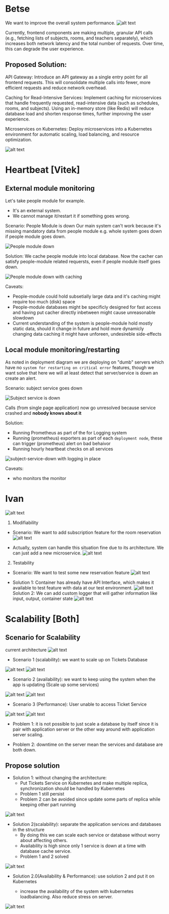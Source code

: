 # Betse

We want to improve the overall system performance.
![alt text](Api-gateway/Deployment-001-original.png)

Currently, frontend components are making multiple, granular API calls (e.g., fetching lists of subjects, rooms, and teachers separately), which increases both network latency and the total number of requests. Over time, this can degrade the user experience.

## Proposed Solution:

API Gateway: Introduce an API gateway as a single entry point for all frontend requests. This will consolidate multiple calls into fewer, more efficient requests and reduce network overhead.
 
Caching for Read-Intensive Services: Implement caching for microservices that handle frequently requested, read-intensive data (such as schedules, rooms, and subjects). Using an in-memory store (like Redis) will reduce database load and shorten response times, further improving the user experience.

Microservices on Kubernetes: Deploy microservices into a Kubernetes environment for automatic scaling, load balancing, and resource optimization.

![alt text](Api-gateway/Deployment-001.png)


# Heartbeat [Vitek]
## External module monitoring
Let's take people module for example.
- It's an external system.
- We cannot manage it/restart it if something goes wrong.

Scenario: People Module is down
Our main system can't work because it's missing mandatory data from people module e.g. whole system goes down if people module goes down.

![People module down](Heartbeat/people-down-error.png)

Solution:
We cache people module into local database. Now the cacher can satisfy people-module related requersts,
even if people module itself goes down.

![People module down with caching](Heartbeat/people-down-but-cached.png)

Caveats:
- People-module could hold subsetially large data and it's caching might require too much (disk) space
- People-module databases might be specificly designed for fast access and having put cacher directly inbetween might cause unreasonable slowdown
- Current understanding of the system is people-module hold mostly static data, should it change in future and hold more dynamicly changing data caching it might have unforeen, undesireble side-effects

## Local module monitoring/restarting
As noted in deployment diagram we are deploying on "dumb" servers which have no `system for restarting on critical error` features,
though we want solve that here we will at least detect that server/service is down an create an alert.

Scenario: subject service goes down

![Subject service is down](Heartbeat/subject-service-down.png)

Calls (from single page application) now go unresolved because service crashed and **nobody knows about it**

Solution:
- Running Prometheus as part of the for Logging system
- Running (prometheus) exporters as part of each `deployment node`, these can trigger (prometheus) alert on bad behaivor
- Running hourly heartbeat checks on all services

![subject-service-down with logging in place](Heartbeat/subject-service-down-with-logger.png)


Caveats:
- who monitors the monitor

<!-- 1. Ping/Heartbeat check on People Module -->
<!--    - new container -->
<!--    - cached it -->
<!-- 2. Ping/Heartbeat check on Enrollment Module (Since both of them are the same) -->

# Ivan
![alt text](Reservations/Overview.png)
1. Modifiability
- Scenario: We want to add subscription feature for the room reservation
![alt text](Reservations/Modifiability.png)
+ Actually, system can handle this situation fine due to its architecture. We can just add a new microservice.
![alt text](Reservations/subscription.png)

2. Testability
- Scenario: We want to test some new reservation feature
![alt text](Reservations/Testability.png)
+ Solution 1: Container has already have API Interface, which makes it available to test feature with data at our test environment.
![alt text](Reservations/component.png)
Solution 2: We can add custom logger that will gather information like input, output, container state
![alt text](Reservations/component-logger.png)


# Scalability [Both]

## Scenario for Scalability

current architecture
![alt text](Load-balance/Scalability.png)

- Scenario 1 (scalability): we want to scale up on Tickets Database

![alt text](Load-balance/Scenario-gram.png)
![alt text](Load-balance/Scenario.png)

- Scenario 2 (availability): we want to keep using the system when the app is updating (Scale up some services)

![alt text](Load-balance/avail.png)
![alt text](Load-balance/availa.png)

- Scenario 3 (Performance): User unable to access Ticket Service

![alt text](Load-balance/Perform.png)
![alt text](Load-balance/availa.png)

- Problem 1: it is not possible to just scale a database by itself since it is pair with application server or the other way around with application server scaling.

- Problem 2: downtime on the server mean the services and database are both down.

## Propose solution

+ Solution 1: without changing the architecture:
   - Put Tickets Service on Kubernetes and make multiple replica, synchronization should be handled by Kubernetes
   - Problem 1 still persist
   - Problem 2 can be avoided since update some parts of replica while keeping other part running

![alt text](Load-balance/Old-Kubernetes.png)

+ Solution 2(scalability): separate the application services and databases in the structure
   - By doing this we can scale each service or database without worry about affecting others.
   - Availability is high since only 1 service is down at a time with database cache service.
   - Problem 1 and 2 solved

![alt text](Load-balance/Alternative-Scale.png)

+ Solution 2.0(Availability & Performance): use solution 2 and put it on Kubernetes

   - increase the availability of the system with kubernetes loadbalancing. Also reduce stress on server.

![alt text](Load-balance/Microservices.png)